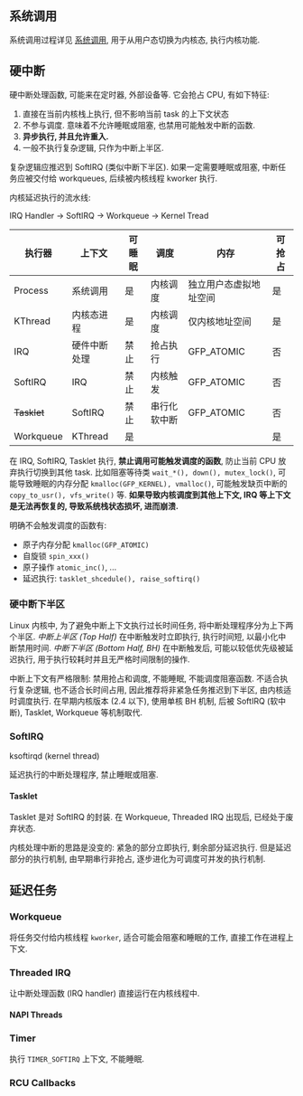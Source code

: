 ## 系统调用

系统调用过程详见 [系统调用](../../Compiler/运行时/系统调用.md), 用于从用户态切换为内核态, 执行内核功能.

## 硬中断


硬中断处理函数, 可能来在定时器, 外部设备等. 它会抢占 CPU, 有如下特征:
1. 直接在当前内核栈上执行, 但不影响当前 task 的上下文状态
2. 不参与调度. 意味着不允许睡眠或阻塞, 也禁用可能触发中断的函数.
3. **异步执行, 并且允许重入.**
4. 一般不执行复杂逻辑, 只作为中断上半区.

复杂逻辑应推迟到 SoftIRQ (类似中断下半区). 如果一定需要睡眠或阻塞, 中断任务应被交付给 workqueues, 后续被内核线程 kworker 执行.

内核延迟执行的流水线:

IRQ Handler -> SoftIRQ -> Workqueue -> Kernel Tread


| 执行器    | 上下文         | 可睡眠 | 调度         | 内存                       |  可抢占 |
| --------- | -------------- | ---------- | ------------ | ---------------------- | ---- |
| Process   | 系统调用    | 是         | 内核调度     | 独立用户态虚拟地址空间 |   是   |
| KThread   | 内核态进程        | 是         | 内核调度     | 仅内核地址空间         |  是    |
| IRQ       | 硬件中断处理     | 禁止       | 抢占执行     | GFP_ATOMIC             |  否    |
| SoftIRQ   | IRQ   | 禁止       | 内核触发     | GFP_ATOMIC             |   否   |
| ~~Tasklet~~   | SoftIRQ | 禁止       | 串行化软中断 | GFP_ATOMIC             |    否  |
| Workqueue |  KThread            | 是         |              |                        |  是    |

在 IRQ, SoftIRQ, Tasklet 执行, **禁止调用可能触发调度的函数**, 防止当前 CPU 放弃执行切换到其他 task. 比如阻塞等待类 `wait_*(), down(), mutex_lock()`, 可能导致睡眠的内存分配 `kmalloc(GFP_KERNEL), vmalloc()`, 可能触发缺页中断的 `copy_to_usr(), vfs_write()` 等. **如果导致内核调度到其他上下文, IRQ 等上下文是无法再恢复的, 导致系统栈状态损坏, 进而崩溃.**

明确不会触发调度的函数有:
- 原子内存分配 `kmalloc(GFP_ATOMIC)`
- 自旋锁 `spin_xxx()`
- 原子操作 `atomic_inc()`, ...
- 延迟执行: `tasklet_shcedule(), raise_softirq()`

### 硬中断下半区

Linux 内核中, 为了避免中断上下文执行过长时间任务, 将中断处理程序分为上下两个半区. *中断上半区 (Top Half)* 在中断触发时立即执行, 执行时间短, 以最小化中断禁用时间. *中断下半区 (Bottom Half, BH)* 在中断触发后, 可能以较低优先级被延迟执行, 用于执行较耗时并且无严格时间限制的操作.

中断上下文有严格限制: 禁用抢占和调度, 不能睡眠, 不能调度阻塞函数. 不适合执行复杂逻辑, 也不适合长时间占用, 因此推荐将非紧急任务推迟到下半区, 由内核适时调度执行. 在早期内核版本 (2.4 以下), 使用单核 BH 机制, 后被 SoftIRQ (软中断), Tasklet, Workqueue 等机制取代.

### SoftIRQ 

ksoftirqd (kernel thread)

延迟执行的中断处理程序, 禁止睡眠或阻塞. 

#### Tasklet 

Tasklet 是对 SoftIRQ 的封装. 在 Workqueue, Threaded IRQ 出现后, 已经处于废弃状态.

内核处理中断的思路是没变的: 紧急的部分立即执行, 剩余部分延迟执行. 但是延迟部分的执行机制, 由早期串行非抢占, 逐步进化为可调度可并发的执行机制.

## 延迟任务

### Workqueue

将任务交付给内核线程 `kworker`, 适合可能会阻塞和睡眠的工作, 直接工作在进程上下文.

### Threaded IRQ 

让中断处理函数 (IRQ handler) 直接运行在内核线程中. 

#### NAPI Threads

### Timer 

执行 `TIMER_SOFTIRQ` 上下文, 不能睡眠.

### RCU Callbacks 